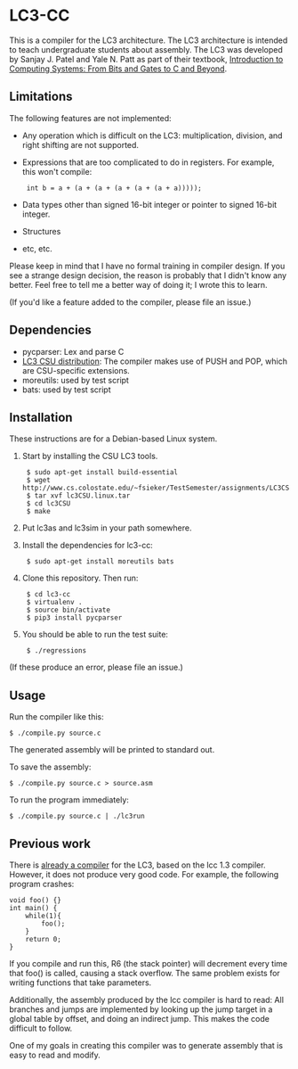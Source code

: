# LC3-CC

This is a compiler for the LC3 architecture. The LC3 architecture is intended to teach undergraduate students about assembly. The LC3 was developed by Sanjay J. Patel and Yale N. Patt as part of their textbook, [Introduction to Computing Systems: From Bits and Gates to C and Beyond](https://www.amazon.com/dp/0072467509).

## Limitations

The following features are not implemented:

 * Any operation which is difficult on the LC3: multiplication, division, and right shifting are not supported.
 * Expressions that are too complicated to do in registers. For example, this won't compile:

        int b = a + (a + (a + (a + (a + (a + a)))));

 * Data types other than signed 16-bit integer or pointer to signed 16-bit integer.
 * Structures
 * etc, etc.

Please keep in mind that I have no formal training in compiler design. If you see a strange design decision, the reason is probably that I didn't know any better. Feel free to tell me a better way of doing it; I wrote this to learn.

(If you'd like a feature added to the compiler, please file an issue.)

## Dependencies

 * pycparser: Lex and parse C
 * [LC3 CSU distribution](http://www.cs.colostate.edu/~fsieker/TestSemester/assignments/LC3CSU/doc/index.html): The compiler makes use of PUSH and POP, which are CSU-specific extensions.
 * moreutils: used by test script
 * bats: used by test script

## Installation

These instructions are for a Debian-based Linux system.

1. Start by installing the CSU LC3 tools.

        $ sudo apt-get install build-essential
        $ wget http://www.cs.colostate.edu/~fsieker/TestSemester/assignments/LC3CSU/lc3CSU.linux.tar
        $ tar xvf lc3CSU.linux.tar
        $ cd lc3CSU
        $ make

2. Put lc3as and lc3sim in your path somewhere.  
3. Install the dependencies for lc3-cc:  

        $ sudo apt-get install moreutils bats

4. Clone this repository. Then run:

        $ cd lc3-cc
        $ virtualenv .
        $ source bin/activate
        $ pip3 install pycparser


5. You should be able to run the test suite:

        $ ./regressions

(If these produce an error, please file an issue.)

## Usage

Run the compiler like this:

    $ ./compile.py source.c

The generated assembly will be printed to standard out.

To save the assembly:

    $ ./compile.py source.c > source.asm

To run the program immediately:

    $ ./compile.py source.c | ./lc3run

## Previous work

There is [already a compiler](https://en.wikipedia.org/wiki/LC-3#C_and_the_LC-3) for the LC3, based on the lcc 1.3 compiler. However, it does not produce very good code. For example, the following program crashes:

    void foo() {}
    int main() {
        while(1){
            foo();
        }
        return 0;
    }

If you compile and run this, R6 (the stack pointer) will decrement every time that foo() is called, causing a stack overflow. The same problem exists for writing functions that take parameters.

Additionally, the assembly produced by the lcc compiler is hard to read: All branches and jumps are implemented by looking up the jump target in a global table by offset, and doing an indirect jump. This makes the code difficult to follow.

One of my goals in creating this compiler was to generate assembly that is easy to read and modify.
